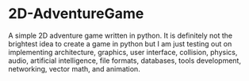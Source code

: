 # 2D-AdventureGame
A simple 2D adventure game written in python. It is definitely not the brightest idea to create a game in python but I am just testing out on implementing architecture, graphics, user interface, collision, physics, audio, artificial intelligence, file formats, databases, tools development, networking, vector math, and animation.
